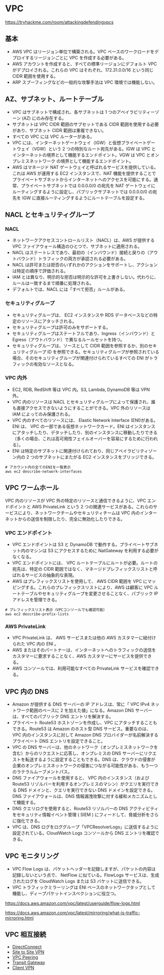 # VPC

https://tryhackme.com/room/attackingdefendingvpcs

## 基本

- AWS VPC はリージョン単位で構築される。VPC ベースのワークロードをデプロイするリージョンごとに VPC を作成する必要がある。
- AWS アカウントを作成すると、すべての標準リージョンにデフォルト VPC がデプロイされる。これらの VPC はそれぞれ、172.31.0.0/16 という同じ CIDR 範囲を使用する。
- ARP スプーフィングなどの一般的な攻撃手法は VPC 環境では機能しない。

## AZ、サブネット、ルートテーブル

- VPC はサブネットで構成され、各サブネットは 1 つのアベイラビリティーゾーン (AZ) にのみ存在する。
- サブネットは VPC CIDR 範囲のサブセットである CIDR 範囲を使用する必要があり、サブネット CIDR 範囲は重複できない。
- すべての VPC には VPC ルーターがある。
- VPC には、インターネットゲートウェイ（IGW）と仮想プライベートゲートウェイ（VGW）という 2 つの特別なルート宛先がある。IGW は VPC とインターネットの境界として機能するエンドポイント。VGW は VPC とオンプレミスネットワーク の境界として機能するエンドポイント。
- AWS はマネージド NAT ゲートウェイと呼ばれるサービスを提供している。これは AWS が運用する EC2 インスタンスで、NAT 機能を提供することでプライベートサブネットからインターネットへのアクセスを可能にする。通常、プライベートサブネットでは 0.0.0.0/0 の宛先を NAT ゲートウェイにルーティングするように設定し、パブリックサブネットでは 0.0.0.0/0 の宛先を IGW に直接ルーティングするようにルートテーブルを設定する。

## NACL とセキュリティグループ

### NACL

- ネットワークアクセスコントロールリスト（NACL）は、AWS が提供する VPC ファイアウォール構造のひとつで、サブネットに適用される。
- NACL はステートレスであり、最初の（インバウンド）接続と戻りの（アウトバウンド）トラフィックの両方が承認される必要がある。
- NACL は許可または拒否のいずれかのアクションをサポートし、アクションは特定の順序で評価される。
- IAM とは異なり、明示的な拒否は明示的な許可を上書きしない。代わりに、ルールは一致するまで順番に処理される。
- デフォルトでは、NACL には「すべて拒否」ルールがある。

### セキュリティグループ

- セキュリティグループは、 EC2 インスタンスや RDS データベースなどの特定のリソースにアタッチされる。
- セキュリティグループは許可のみをサポートする。
- セキュリティグループはステートフルであり、Ingress（インバウンド）と Egress（アウトバウンド）で異なるルールセットを持つ。
- セキュリティグループは、ソースとして CIDR 範囲を参照するか、別のセキュリティグループ ID を参照できる。セキュリティグループが参照されている場合、そのセキュリティグループが関連付けられているすべての ENI がトラフィックの有効なソースとなる。

### VPC 内外

- EC2, RDB, RedShift 等は VPC 内。S3, Lambda, DynamoDB 等は VPN 外。
- VPC 内のリソースは NACL とセキュリティグループによって保護され、誰も直接アクセスできないようにすることができる。VPC 外のリソースは IAM によってのみ保護される。
- VPC 内のすべてのリソースには、 Elastic Network Interface (ENI)がある。ENI は、 VPC の一部である仮想ネットワークカード。ENI はインスタンスにアタッチしたり、デタッチしたり、別のインスタンスに移動したりできる（多くの場合、これは高可用性フェイルオーバーを容易にするために行われる）。
- ENI は特定のサブネットに関連付けられており、同じアベイラビリティゾーン内の 2 つのサブネットにまたがる EC2 インスタンスをブリッジできる。

```shell
# アカウント内の全てのENIを一覧表示
aws ec2 describe-network-interfaces
```

## VPC ワームホール

VPC 内のリソースが VPC 外の特定のリソースと通信できるように、VPC エンドポイントと AWS PrivateLink という 2 つの関連サービスがある。これらのサービスにより、ネットワークチームやセキュリティチームは VPC 内のインターネットからの送信を制限したり、完全に無効化したりできる。

### VPC エンドポイント

- VPC エンドポイントは S3 と DynamoDB で動作する。プライベートサブネット内のマシンは S3 にアクセスするために NatGateway を利用する必要がなくなる。
- VPC エンドポイントには、 VPC ルートテーブルにルートが必要。ルートの宛先は、特定の CIDR 範囲ではなく、マネージドプレフィックスリストと呼ばれるサービスの抽象的な表現。
- AWS はプレフィックスリストを使用して、 AWS CIDR 範囲を VPC にマッピングする。これらのプレフィックスリストにより、AWS は顧客に VPC ルートテーブルやセキュリティグループを変更させることなく、パブリック IP アドレスを管理できる。

```shell
# プレフィックスリスト表示（VPCコンソールでも確認可能）
aws ec2 describe-prefix-lists
```

### AWS PrivateLink

- VPC PrivateLink は、 AWS サービスまたは他の AWS カスタマーに紐付けられた VPC 内の ENI 。
- AWS またはそのパートナーは、インターネットへのトラフィックの送信をカスタマーに要求することなく、AWS カスタマーにサービスを提供できる。
- AWS コンソールでは、利用可能なすべての PrivateLink サービスを確認できる。

## VPC 内の DNS

- Amazon が提供する DNS サーバーの IP アドレスは、常に「 VPC IPv4 ネットワーク範囲のベースに 2 を加えた値」になる。Amazon DNS サーバーは、すべてのパブリック DNS エントリを解決する。
- プライベート Route53 ホストゾーンを作成し、VPC にアタッチすることもできる。Route53 は Amazon のホスト型 DNS サービス。重要なのは、VPC 内のインスタンスに対して Amazon DNS プロバイダーが名前解決するプライベート DNS エントリを設定できること。
- VPC の DNS サーバーは、他のネットワーク（オンプレミスネットワークを含む）からのリクエストに応答し、オンプレミスの DNS サーバーにリクエストを転送するように設定することもできる。DNS は、クラウドの侵害が企業のオンプレミスネットワークの侵害につながる可能性がある、もう一つのラテラルムーブメントパス。
- DNS ファイアウォールを使用すると、 VPC 内のインスタンス（および Route53 リゾルバーを利用するオンプレミスのマシン）がクエリを実行できる DNS ドメインと、クエリを実行できない DNS ドメインを設定できる。DNS ファイアウォールは、DNS 情報漏洩攻撃に対する緩和メカニズムとして機能する。
- DNS クエリログを使用すると、Route53 リゾルバーの DNS アクティビティをセキュリティ情報イベント管理 ( SIEM ) にフィードして、脅威分析をさらに強化できる。
- VPC は、DNS ログをロググループ「VPCResolverLogs」に送信するように設定されている。CloudWatch Logs コンソールから DNS エントリを確認できる。

## VPC モニタリング

- VPC Flow Logs は、パケットヘッダーを記録しますが、パケットの内容は記録しないという点で、 NetFlow に似ている。FlowLogs サービスは、生成されたログを CloudWatch Logs または S3 バケットに送信できる。
- VPC トラフィックミラーリングは ENI ベースのネットワークタップとして機能し、ディープパケットインスペクションに役立つ。

https://docs.aws.amazon.com/vpc/latest/userguide/flow-logs.html

https://docs.aws.amazon.com/vpc/latest/mirroring/what-is-traffic-mirroring.html

## VPC 相互接続

- [DirectConnect](https://aws.amazon.com/directconnect/)
- [Site to Site VPN](https://aws.amazon.com/vpn/site-to-site-vpn/)
- [VPC Peering](https://docs.aws.amazon.com/vpc/latest/peering/what-is-vpc-peering.html)
- [Transit Gateway](https://aws.amazon.com/transit-gateway/)
- [Client VPN](https://aws.amazon.com/vpn/client-vpn/)
